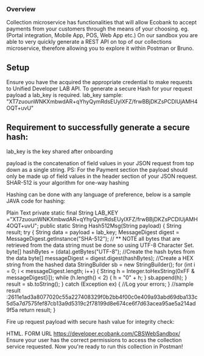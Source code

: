 ### Overview

Collection microservice has functionalities that will allow Ecobank to accept payments from your customers through the means of your choosing. eg.(Portal integration, Mobile App, POS, Web App etc.)
On our sandbox you are able to very quickly generate a REST API on top of our collections microservice, therefore allowing you to explore it within Postman or Bruno.

## Setup

Ensure you have the acquired the appropriate credential to make requests to Unified Developer LAB API.
To generate a secure Hash for your request payload a lab_key is required.
lab_key sample: "XT7zuounWNKXmbwdAR+qYhyQymRdsEUylXFZ/frwBBjDKZsPCDlUjAMH4OQT+uvU"

## Requirement to successfully generate a secure hash:

lab_key is the key shared after onboarding

payload is the concatenation of field values in your JSON request from top down as a single string.
  PS: For the Payment section the payload should only be made up of field values in the header section of your JSON request.
SHAR-512 is your algorithm for one-way hashing

Hashing can be done with any language of preference, below is a sample JAVA code for hashing:


Plain Text
    private static final String LAB_KEY ="XT7zuounWNKXmbwdAR+qYhyQymRdsEUylXFZ/frwBBjDKZsPCDlUjAMH4OQT+uvU";
    public static String Hash512Msg(String payload) {
      String result;
        try {
            String data = payload + lab_key;
            MessageDigest digest = MessageDigest.getInstance("SHA-512");
            // ** NOTE all bytes that are retrieved from the data string must be done so using UTF-8 Character Set.
            byte[] hashBytes = (data).getBytes("UTF-8");
            //Create the hash bytes from the data
            byte[] messageDigest = digest.digest(hashBytes);
            //Create a HEX string from the hashed data
            StringBuilder sb = new StringBuilder();
            for (int i = 0; i < messageDigest.length; i++) {
                String h = Integer.toHexString(0xFF & messageDigest[i]);
                while (h.length() < 2) {
                    h = "0" + h;
                }
                sb.append(h);
            }
            result = sb.toString();
        } catch (Exception ex) {
            //Log your errors;
        }
        //sample result :2611e1ad3a8077020c55a227408329f0b2bb4f00c0e409a93abd69dba133c5d5a7d7575fef87cb13a9d5319c2f78199d8e674ce6f7d63acea95ae5a214ad9f5a
        return result;
    }

Fire up request payload with secure hash value for integrity check:

HTML. FORM URL
https://developer.ecobank.com/CBSWebSandbox/
Ensure your user has the correct permissions to access the collection service requested.
Now you're ready to run this collection in Postman!
